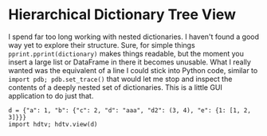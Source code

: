 Hierarchical Dictionary Tree View
=================================

I spend far too long working with nested dictionaries.  I haven't found a good way yet to explore their structure.  Sure, for simple things ``pprint.pprint(dictionary)`` makes things readable, but the moment you insert a large list or DataFrame in there it becomes unusable.  What I really wanted was the equivalent of a line I could stick into Python code, similar to ``import pdb; pdb.set_trace()`` that would let me stop and inspect the contents of a deeply nested set of dictionaries.  This is a little GUI application to do just that.


    d = {"a": 1, "b": {"c": 2, "d": "aaa", "d2": (3, 4), "e": {1: [1, 2, 3]}}}
    import hdtv; hdtv.view(d)
